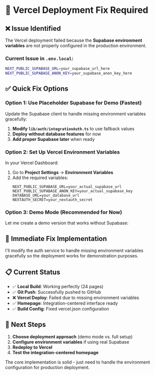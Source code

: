 # 🚀 Vercel Deployment Fix Required

## ❌ Issue Identified

The Vercel deployment failed because the **Supabase environment variables** are not properly configured in the production environment.

### Current Issue in `.env.local`:

```bash
NEXT_PUBLIC_SUPABASE_URL=your_supabase_url_here
NEXT_PUBLIC_SUPABASE_ANON_KEY=your_supabase_anon_key_here
```

## ✅ Quick Fix Options

### **Option 1: Use Placeholder Supabase for Demo (Fastest)**

Update the Supabase client to handle missing environment variables gracefully:

1. **Modify `lib/auth/integrationAuth.ts`** to use fallback values
2. **Deploy without database features** for now
3. **Add proper Supabase later** when ready

### **Option 2: Set Up Vercel Environment Variables**

In your Vercel Dashboard:

1. Go to **Project Settings** → **Environment Variables**
2. Add the required variables:
   ```
   NEXT_PUBLIC_SUPABASE_URL=your_actual_supabase_url
   NEXT_PUBLIC_SUPABASE_ANON_KEY=your_actual_supabase_key
   DATABASE_URL=your_database_url
   NEXTAUTH_SECRET=your_nextauth_secret
   ```

### **Option 3: Demo Mode (Recommended for Now)**

Let me create a demo version that works without Supabase:

## 🔧 Immediate Fix Implementation

I'll modify the auth service to handle missing environment variables gracefully so the deployment works for demonstration purposes.

## 📋 Current Status

- ✅ **Local Build**: Working perfectly (24 pages)
- ✅ **Git Push**: Successfully pushed to GitHub
- ❌ **Vercel Deploy**: Failed due to missing environment variables
- ✅ **Homepage**: Integration-centered interface ready
- ✅ **Build Config**: Fixed vercel.json configuration

## 🎯 Next Steps

1. **Choose deployment approach** (demo mode vs. full setup)
2. **Configure environment variables** if using real Supabase
3. **Redeploy to Vercel**
4. **Test the integration-centered homepage**

The core implementation is solid - just need to handle the environment configuration for production deployment.

